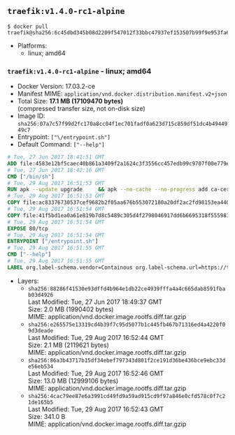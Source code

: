 ## `traefik:v1.4.0-rc1-alpine`

```console
$ docker pull traefik@sha256:6c45dbd345b08d2209f547012f33bbc47937ef153507b99f9e953fa6ecc004f2
```

-	Platforms:
	-	linux; amd64

### `traefik:v1.4.0-rc1-alpine` - linux; amd64

-	Docker Version: 17.03.2-ce
-	Manifest MIME: `application/vnd.docker.distribution.manifest.v2+json`
-	Total Size: **17.1 MB (17109470 bytes)**  
	(compressed transfer size, not on-disk size)
-	Image ID: `sha256:07a7c57f99d2fc170a8cc04f1ec701fadf0a623d715c859df51dc4b4944949c7`
-	Entrypoint: `["\/entrypoint.sh"]`
-	Default Command: `["--help"]`

```dockerfile
# Tue, 27 Jun 2017 18:41:51 GMT
ADD file:4583e12bf5caec40b861a3409f2a1624c3f3556cc457edb99c9707f00e779e45 in / 
# Tue, 27 Jun 2017 18:42:16 GMT
CMD ["/bin/sh"]
# Tue, 29 Aug 2017 16:51:53 GMT
RUN apk --update upgrade     && apk --no-cache --no-progress add ca-certificates     && rm -rf /var/cache/apk/*
# Tue, 29 Aug 2017 16:51:53 GMT
COPY file:ac83376730537cef9682b2f05aa676b553072180a20df2ac2fd98153ea4404ba in /usr/local/bin/ 
# Tue, 29 Aug 2017 16:51:54 GMT
COPY file:41f5bd1ea0a61e819b7d8c5489c305d4f2798046917dd6b6695318f555981727 in / 
# Tue, 29 Aug 2017 16:51:54 GMT
EXPOSE 80/tcp
# Tue, 29 Aug 2017 16:51:54 GMT
ENTRYPOINT ["/entrypoint.sh"]
# Tue, 29 Aug 2017 16:51:55 GMT
CMD ["--help"]
# Tue, 29 Aug 2017 16:51:55 GMT
LABEL org.label-schema.vendor=Containous org.label-schema.url=https://traefik.io org.label-schema.name=Traefik org.label-schema.description=A modern reverse-proxy org.label-schema.version=v1.4.0-rc1 org.label-schema.docker.schema-version=1.0
```

-	Layers:
	-	`sha256:88286f41530e93dffd4b964e1db22ce4939fffa4a4c665dab8591fbab03d4926`  
		Last Modified: Tue, 27 Jun 2017 18:49:37 GMT  
		Size: 2.0 MB (1990402 bytes)  
		MIME: application/vnd.docker.image.rootfs.diff.tar.gzip
	-	`sha256:e265575e13319cd4b39f7c95d5077b1c445fb467b71316ed4a4220f09d3deade`  
		Last Modified: Tue, 29 Aug 2017 16:52:44 GMT  
		Size: 2.1 MB (2119621 bytes)  
		MIME: application/vnd.docker.image.rootfs.diff.tar.gzip
	-	`sha256:86a3b43717b15df34ebef797343d801f2ce191d36be436bce9ebc33de56eb534`  
		Last Modified: Tue, 29 Aug 2017 16:52:46 GMT  
		Size: 13.0 MB (12999106 bytes)  
		MIME: application/vnd.docker.image.rootfs.diff.tar.gzip
	-	`sha256:4cac79ee87e6a3991cd49fd9a59ad915cd9f97a846e0cfd578c0f7c21de165b5`  
		Last Modified: Tue, 29 Aug 2017 16:52:43 GMT  
		Size: 341.0 B  
		MIME: application/vnd.docker.image.rootfs.diff.tar.gzip
